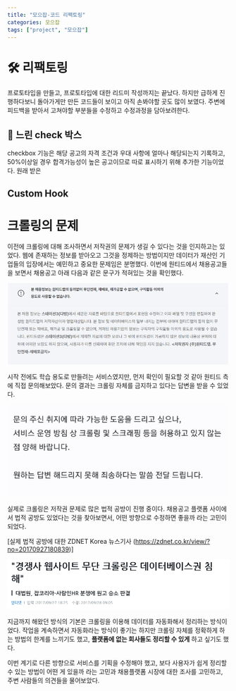 ```yaml
---
title: "모으잡-코드 리팩토링"
categories: 모으잡
tags: ["project", "모으잡"]
---
```


# 🛠 리팩토링

프로토타입을 만들고, 프로토타입에 대한 리드미 작성까지는 끝났다. 하지만 급하게 진행하다보니 돌아가게만 만든 코드들이 보이고 아직 손봐야할 곳도 많이 보였다. 주변에 피드백을 받아서 고쳐야할 부분들을 수정하고 수정과정을 담아보려한다.



## 🎃 느린 check 박스

checkbox 기능은 해당 공고의 자격 조건과 우대 사항에 얼마나 해당되는지 기록하고, 50%이상일 경우 합격가능성이 높은 공고이므로 따로 표시하기 위해 추가한 기능이었다. 원래 받은 





## Custom Hook



# 크롤링의 문제

이전에 크롤링에 대해 조사하면서 저작권의 문제가 생길 수 있다는 것을 인지하고는 있었다. 웹에 존재하는 정보를 받아오고 그것을 정제하는 방법이지만 데이터가 재산인 기업들의 입장에서는 예민하고 중요한 문제임은 분명했다. 이번에 원티드에서 채용공고들을 보면서 채용공고 아래 다음과 같은 문구가 적혀있는 것을 확인했다. 

<img src="/assets/img/2022-12-03-모으잡 리팩토링/image-20221207200612397.png" width="800px"/>



시작 전에도 학습 용도로 만들려는 서비스였지만, 먼저 확인이 필요할 것 같아 원티드 측에 직접 문의해보았다. 문의 결과는 크롤링 자체를 금지하고 있다는 답변을 받을 수 있었다.

<img src="/assets/img/2022-12-03-모으잡 리팩토링/image-20221207201032505.png" width="500px"/>



 실제로 크롤링은 저작권 문제로 많은 법적 공방이 진행 중이다. 채용공고 플랫폼 사이에서 법적 공방도 있었다는 것을 찾아보면서, 어떤 방향으로 수정하면 좋을까 라는 고민이 되었다. 

[실제 법적 공방에 대한 ZDNET Korea 뉴스기사 (https://zdnet.co.kr/view/?no=20170927180839)]



<img src="/assets/img/2022-12-03-모으잡 리팩토링/image-20221207201250454.png" width="700px"/>



지금까지 해왔던 방식의 기본은 크롤링을 이용해 데이터를 자동화해서 정리하는 방식이었다. 작업을 계속하면서 자동화라는 방식이 좋기는 하지만 크롤링 자체를 정확하게 하는 방법의 한계를 느끼기도 했고, **플랫폼에 없는 회사들도 정리할 수 있게** 하고 싶기도 했다. 

이번 계기로 다른 방향으로 서비스를 기획을 수정해야 했고, 보다 사용자가 쉽게 정리할 수 있는 방법이 어떤 게 있을까 라는 고민과 채용플랫폼 시장에 대한 조사를 고민하고, 주변 사람들의 의견들을 물어보았다.



